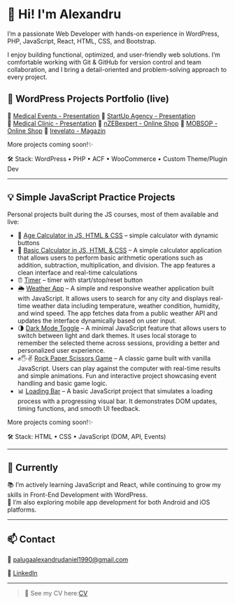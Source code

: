 # 👋 Hi! I'm Alexandru

I’m a passionate Web Developer with hands-on experience in WordPress, PHP, JavaScript, React, HTML, CSS, and Bootstrap.

I enjoy building functional, optimized, and user-friendly web solutions. I’m comfortable working with Git & GitHub for version control and team collaboration, and I bring a detail-oriented and problem-solving approach to every project.

## 🚀 WordPress Projects Portfolio (live)

🔗 [Medical Events - Presentation](https://hcpevents.ro/)
🔗 [StartUp Agency - Presentation](https://startupagency.ro/)  
🔗 [Medical Clinic - Presentation](https://awdhaestmed.com/)
🔗 [nZEBexpert - Online Shop](https://nzebexpert.ro/)
🔗 [MOBSOP - Online Shop](https://mobsop.ro/)
🔗 [Irevelato - Magazin](https://irevelato.com/)

More projects coming soon!✨

🛠 Stack: WordPress • PHP • ACF • WooCommerce • Custom Theme/Plugin Dev

---

## 💡 Simple JavaScript Practice Projects

Personal projects built during the JS courses, most of them available and live:

- 🎯 [Age Calculator in JS, HTML & CSS](https://palugaalexandru.github.io/age-calculator-js/) – simple calculator with dynamic buttons
- 🔢  [Basic Calculator in JS, HTML & CSS](https://palugaalexandru.github.io/basic-calculator-js/) – A simple calculator application that allows users to perform basic arithmetic operations such as addition, subtraction, multiplication, and division. The app features a clean interface and real-time calculations
- ⏰ [Timer](https://palugaalexandru.github.io/timer-js/) – timer with start/stop/reset button
- 🌦 [Weather App](https://palugaalexandru.github.io/weather-app/) – A simple and responsive weather application built with JavaScript. It allows users to search for any city and displays real-time weather data including temperature, weather condition, humidity, and wind speed. The app fetches data from a public weather API and updates the interface dynamically based on user input.
- 🌗 [Dark Mode Toggle](https://palugaalexandru.github.io/dark-mode-toggle/) – A minimal JavaScript feature that allows users to switch between light and dark themes. It uses local storage to remember the selected theme across sessions, providing a better and personalized user experience.
- ✊🖐✌ [Rock Paper Scissors Game](https://palugaalexandru.github.io/rock-paper-scissors-game/) – A classic game built with vanilla JavaScript. Users can play against the computer with real-time results and simple animations. Fun and interactive project showcasing event handling and basic game logic.
- 📊 [Loading Bar](https://palugaalexandru.github.io/loading-bar/) – A basic JavaScript project that simulates a loading process with a progressing visual bar. It demonstrates DOM updates, timing functions, and smooth UI feedback.

More projects coming soon!✨

🛠 Stack: HTML • CSS • JavaScript (DOM, API, Events)

---

## 🧠 Currently  

📚 I’m actively learning JavaScript and React, while continuing to grow my skills in Front-End Development with WordPress.  
📱 I’m also exploring mobile app development for both Android and iOS platforms.

---

## 📫 Contact

📧 palugaalexandrudaniel1990@gmail.com

💼 [LinkedIn](https://www.linkedin.com/in/alexandru-paluga-398b3b1b2/)

---

> 📝 See my CV here:[CV](https://github.com/PalugaAlexandru/portofoliu-palugaalexandru/blob/main/Alexandru_Daniel_Paluga_CV_EN.pdf)
